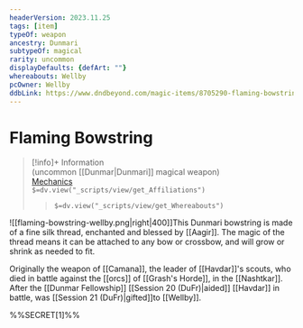 ```yaml
---
headerVersion: 2023.11.25
tags: [item]
typeOf: weapon
ancestry: Dunmari
subtypeOf: magical
rarity: uncommon
displayDefaults: {defArt: ""}
whereabouts: Wellby
pcOwner: Wellby
ddbLink: https://www.dndbeyond.com/magic-items/8705290-flaming-bowstring
---
```

# Flaming Bowstring
>[!info]+ Information  
> (uncommon [[Dunmar|Dunmari]] magical weapon)  
> [Mechanics](https://www.dndbeyond.com/magic-items/8705290-flaming-bowstring)  
> `$=dv.view("_scripts/view/get_Affiliations")`  
>> `$=dv.view("_scripts/view/get_Whereabouts")`

![[flaming-bowstring-wellby.png|right|400]]This Dunmari bowstring is made of a fine silk thread, enchanted and blessed by [[Aagir]]. The magic of the thread means it can be attached to any bow or crossbow, and will grow or shrink as needed to fit. 

Originally the weapon of [[Camana]], the leader of [[Havdar]]'s scouts, who died in battle against the [[orcs]] of [[Grash's Horde]], in the [[Nashtkar]]. After the [[Dunmar Fellowship]] [[Session 20 (DuFr)|aided]] [[Havdar]] in battle, was [[Session 21 (DuFr)|gifted]]to [[Wellby]]. 

%%SECRET[1]%%